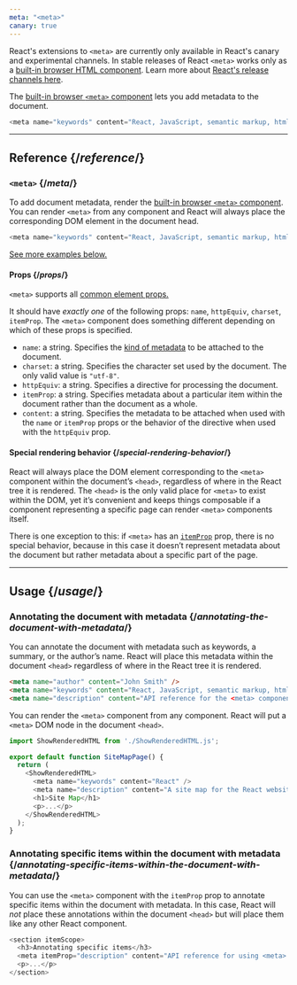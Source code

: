 ```yaml
---
meta: "<meta>"
canary: true
---
```


<Canary>

React's extensions to `<meta>` are currently only available in React's canary and experimental channels. In stable releases of React `<meta>` works only as a [built-in browser HTML component](https://react.dev/reference/react-dom/components#all-html-components). Learn more about [React's release channels here](/community/versioning-policy#all-release-channels).

</Canary>


<Intro>

The [built-in browser `<meta>` component](https://developer.mozilla.org/en-US/docs/Web/HTML/Element/meta) lets you add metadata to the document.

```js
<meta name="keywords" content="React, JavaScript, semantic markup, html" />
```

</Intro>

<InlineToc />

---

## Reference {/*reference*/}

### `<meta>` {/*meta*/}

To add document metadata, render the [built-in browser `<meta>` component](https://developer.mozilla.org/en-US/docs/Web/HTML/Element/meta). You can render `<meta>` from any component and React will always place the corresponding DOM element in the document head.

```js
<meta name="keywords" content="React, JavaScript, semantic markup, html" />
```

[See more examples below.](#usage)

#### Props {/*props*/}

`<meta>` supports all [common element props.](/reference/react-dom/components/common#props)

It should have *exactly one* of the following props: `name`, `httpEquiv`, `charset`, `itemProp`. The `<meta>` component does something different depending on which of these props is specified.

* `name`: a string. Specifies the [kind of metadata](https://developer.mozilla.org/en-US/docs/Web/HTML/Element/meta/name) to be attached to the document. 
* `charset`: a string. Specifies the character set used by the document. The only valid value is `"utf-8"`.
* `httpEquiv`: a string. Specifies a directive for processing the document.
* `itemProp`: a string. Specifies metadata about a particular item within the document rather than the document as a whole.
* `content`: a string. Specifies the metadata to be attached when used with the `name` or `itemProp` props or the behavior of the directive when used with the `httpEquiv` prop.

#### Special rendering behavior {/*special-rendering-behavior*/}

React will always place the DOM element corresponding to the `<meta>` component within the document’s `<head>`, regardless of where in the React tree it is rendered. The `<head>` is the only valid place for `<meta>` to exist within the DOM, yet it’s convenient and keeps things composable if a component representing a specific page can render `<meta>` components itself. 

There is one exception to this: if `<meta>` has an [`itemProp`](https://developer.mozilla.org/en-US/docs/Web/HTML/Global_attributes/itemprop) prop, there is no special behavior, because in this case it doesn’t represent metadata about the document but rather metadata about a specific part of the page. 

---

## Usage {/*usage*/}

### Annotating the document with metadata {/*annotating-the-document-with-metadata*/}

You can annotate the document with metadata such as keywords, a summary, or the author’s name. React will place this metadata within the document `<head>` regardless of where in the React tree it is rendered. 

```html
<meta name="author" content="John Smith" />
<meta name="keywords" content="React, JavaScript, semantic markup, html" />
<meta name="description" content="API reference for the <meta> component in React DOM" />
```

You can render the `<meta>` component from any component. React will put a `<meta>` DOM node in the document `<head>`.

<SandpackWithHTMLOutput>

```js src/App.js active
import ShowRenderedHTML from './ShowRenderedHTML.js';

export default function SiteMapPage() {
  return (
    <ShowRenderedHTML>
      <meta name="keywords" content="React" />
      <meta name="description" content="A site map for the React website" />
      <h1>Site Map</h1>
      <p>...</p>
    </ShowRenderedHTML>
  );
}
```

</SandpackWithHTMLOutput>

### Annotating specific items within the document with metadata {/*annotating-specific-items-within-the-document-with-metadata*/}

You can use the `<meta>` component with the `itemProp` prop to annotate specific items within the document with metadata. In this case, React will *not* place these annotations within the document `<head>` but will place them like any other React component. 

```js
<section itemScope>
  <h3>Annotating specific items</h3>
  <meta itemProp="description" content="API reference for using <meta> with itemProp" />
  <p>...</p>
</section>
```
